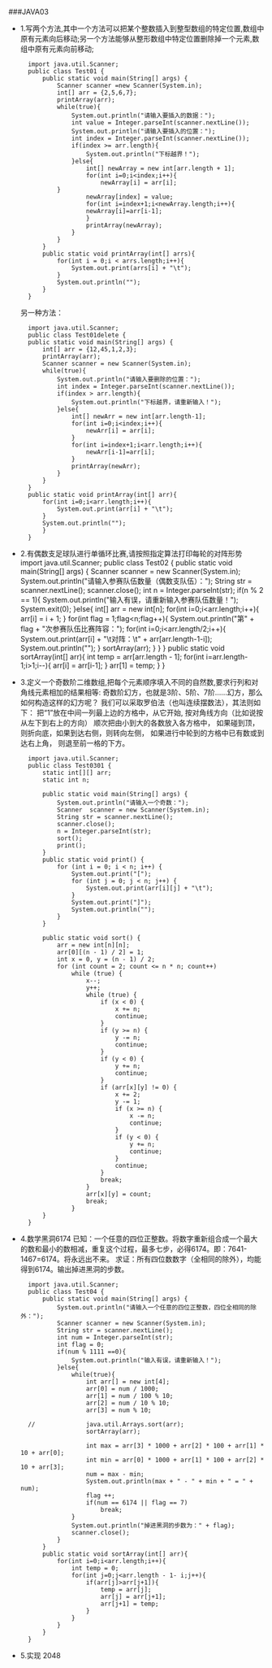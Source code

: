 ###JAVA03


+ 1.写两个方法,其中一个方法可以把某个整数插入到整型数组的特定位置,数组中原有元素向后移动;另一个方法能够从整形数组中特定位置删除掉一个元素,数组中原有元素向前移动;
		
        import java.util.Scanner;
		public class Test01 {
			public static void main(String[] args) {
				Scanner scanner =new Scanner(System.in);
				int[] arr = {2,5,6,7};
				printArray(arr);
				while(true){
					System.out.println("请输入要插入的数据：");
					int value = Integer.parseInt(scanner.nextLine());
					System.out.println("请输入要插入的位置：");
					int index = Integer.parseInt(scanner.nextLine());
					if(index >= arr.length){
						System.out.println("下标越界！");
					}else{
						int[] newArray = new int[arr.length + 1];
						for(int i=0;i<index;i++){
							newArray[i] = arr[i];
				}
						newArray[index] = value;
						for(int i=index+1;i<newArray.length;i++){
						newArray[i]=arr[i-1];
						}
						printArray(newArray);
					}
				}
			}
			public static void printArray(int[] arrs){
				for(int i = 0;i < arrs.length;i++){
					System.out.print(arrs[i] + "\t");
				}
				System.out.println("");
			}
		}

	另一种方法：
	
    	import java.util.Scanner;
    	public class Test01delete {
		public static void main(String[] args) {
			int[] arr = {12,45,1,2,3};
			printArray(arr);
			Scanner scanner = new Scanner(System.in);
			while(true){
				System.out.println("请输入要删除的位置：");
				int index = Integer.parseInt(scanner.nextLine());
				if(index > arr.length){
					System.out.println("下标越界，请重新输入！");
				}else{
					int[] newArr = new int[arr.length-1];
					for(int i=0;i<index;i++){
						newArr[i] = arr[i];
					}
					for(int i=index+1;i<arr.length;i++){
						newArr[i-1]=arr[i];
					}
					printArray(newArr);
				}
			}
		}
		public static void printArray(int[] arr){
			for(int i=0;i<arr.length;i++){
				System.out.print(arr[i] + "\t");
			}
			System.out.println("");
			}
		}

+ 2.有偶数支足球队进行单循环比赛,请按照指定算法打印每轮的对阵形势
		import java.util.Scanner;
		public class Test02 {
			public static void main(String[] args) {
				Scanner scanner = new Scanner(System.in);
				System.out.println("请输入参赛队伍数量（偶数支队伍）：");
				String str = scanner.nextLine();
				scanner.close();
				int n = Integer.parseInt(str);
				if(n % 2 == 1){
					System.out.println("输入有误，请重新输入参赛队伍数量！");
					System.exit(0);
				}else{
					int[] arr = new int[n];
					for(int i=0;i<arr.length;i++){
						arr[i] = i + 1;
					}
					for(int flag = 1;flag<n;flag++){
						System.out.println("第" + flag + "次参赛队伍比赛阵容：");
						for(int i=0;i<arr.length/2;i++){
							System.out.print(arr[i] + "\t对阵：\t" + arr[arr.length-1-i]);
							System.out.println("");
						}
						sortArray(arr);
					}
				}
			}
			public static void sortArray(int[] arr){
				int temp = arr[arr.length - 1];
				for(int i=arr.length-1;i>1;i--){
					arr[i] = arr[i-1];
				}
				arr[1] = temp;
            }
		}

+ 3.定义一个奇数阶二维数组,把每个元素顺序填入不同的自然数,要求行列和对角线元素相加的结果相等:
奇数阶幻方，也就是3阶、5阶、7阶……幻方，那么如何构造这样的幻方呢？ 
我们可以采取罗伯法（也叫连续摆数法），其法则如下： 
把“1”放在中间一列最上边的方格中，从它开始,
按对角线方向（比如说按从左下到右上的方向）
顺次把由小到大的各数放入各方格中，
如果碰到顶，则折向底，如果到达右侧，则转向左侧，
如果进行中轮到的方格中已有数或到达右上角，
则退至前一格的下方。 

		import java.util.Scanner;
        public class Test0301 {
			static int[][] arr;
			static int n;

			public static void main(String[] args) {
				System.out.println("请输入一个奇数：");
				Scanner  scanner = new Scanner(System.in);
				String str = scanner.nextLine();
				scanner.close();
				n = Integer.parseInt(str);
				sort();
				print();
			}
			public static void print() {
				for (int i = 0; i < n; i++) {
					System.out.print("[");
					for (int j = 0; j < n; j++) {				
						System.out.print(arr[i][j] + "\t");
					}
					System.out.print("]");
					System.out.println("");
				}
			}

			public static void sort() {
				arr = new int[n][n];
				arr[0][(n - 1) / 2] = 1;
				int x = 0, y = (n - 1) / 2;
				for (int count = 2; count <= n * n; count++)
					while (true) {
						x--;
						y++;
						while (true) {
							if (x < 0) {
								x += n;
								continue;
							}
							if (y >= n) {
								y -= n;
								continue;
							}
							if (y < 0) {
								y += n;
								continue;
							}
							if (arr[x][y] != 0) {
								x += 2;
								y -= 1;
								if (x >= n) {
									x -= n;
									continue;
								}
								if (y < 0) {
									y += n;
									continue;
								}
								continue;
							}
							break;
						}
						arr[x][y] = count;
						break;
					}
			}
		}

+ 4.数学黑洞6174
    已知：一个任意的四位正整数。将数字重新组合成一个最大的数和最小的数相减，重复这个过程，最多七步，必得6174。即：7641-1467=6174。将永远出不来。
    求证：所有四位数数字（全相同的除外），均能得到6174。输出掉进黑洞的步数。
    
		import java.util.Scanner;
        public class Test04 {
			public static void main(String[] args) {
				System.out.println("请输入一个任意的四位正整数，四位全相同的除外：");
				Scanner scanner = new Scanner(System.in);
				String str = scanner.nextLine();
				int num = Integer.parseInt(str);
				int flag = 0;
				if(num % 1111 ==0){
					System.out.println("输入有误，请重新输入！");
				}else{
					while(true){
						int arr[] = new int[4];
						arr[0] = num / 1000;
						arr[1] = num / 100 % 10;
						arr[2] = num / 10 % 10;
						arr[3] = num % 10;
				
		//				java.util.Arrays.sort(arr);
						sortArray(arr);
				
						int max = arr[3] * 1000 + arr[2] * 100 + arr[1] * 10 + arr[0];
						int min = arr[0] * 1000 + arr[1] * 100 + arr[2] * 10 + arr[3];
						num = max - min;
						System.out.println(max + " - " + min + " = " + num);
						flag ++;
						if(num == 6174 || flag == 7)
							break;
					}
					System.out.println("掉进黑洞的步数为：" + flag);
					scanner.close();
				}
			}
			public static void sortArray(int[] arr){
				for(int i=0;i<arr.length;i++){
					int temp = 0;
					for(int j=0;j<arr.length - 1- i;j++){
						if(arr[j]>arr[j+1]){
							temp = arr[j];
							arr[j] = arr[j+1];
							arr[j+1] = temp;
						}
					}
				}
			}
		}
        
+ 5.实现 2048



